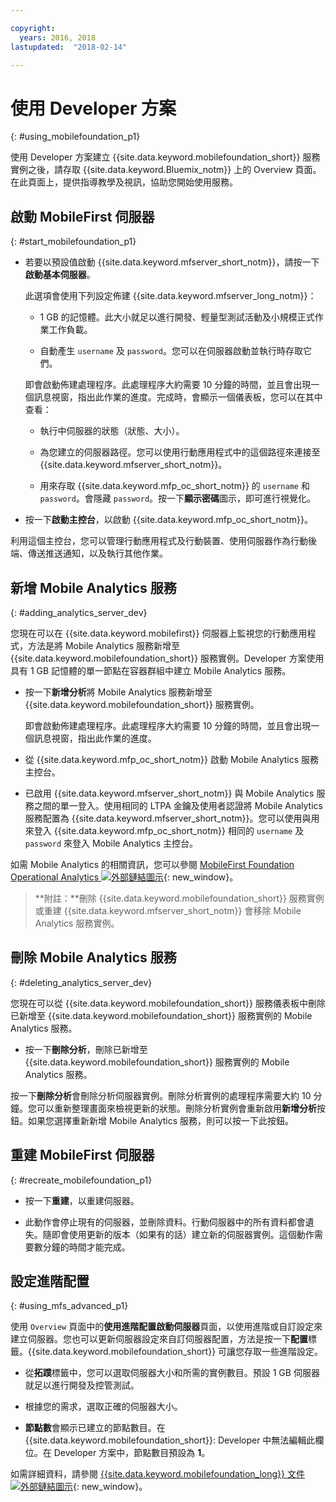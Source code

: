 ```yaml
---

copyright:
  years: 2016, 2018
lastupdated:  "2018-02-14"

---
```


#	使用 Developer 方案
{: #using_mobilefoundation_p1}

使用 Developer 方案建立 {{site.data.keyword.mobilefoundation_short}} 服務實例之後，請存取 {{site.data.keyword.Bluemix_notm}} 上的 Overview 頁面。在此頁面上，提供指導教學及視訊，協助您開始使用服務。

## 啟動 MobileFirst 伺服器
{: #start_mobilefoundation_p1}
* 若要以預設值啟動 {{site.data.keyword.mfserver_short_notm}}，請按一下**啟動基本伺服器**。

  此選項會使用下列設定佈建 {{site.data.keyword.mfserver_long_notm}}：
  *	1 GB 的記憶體。此大小就足以進行開發、輕量型測試活動及小規模正式作業工作負載。

  *	自動產生 `username` 及 `password`。您可以在伺服器啟動並執行時存取它們。

  即會啟動佈建處理程序。此處理程序大約需要 10 分鐘的時間，並且會出現一個訊息視窗，指出此作業的進度。完成時，會顯示一個儀表板，您可以在其中查看：
    *	執行中伺服器的狀態（狀態、大小）。

    *	為您建立的伺服器路徑。您可以使用行動應用程式中的這個路徑來連接至 {{site.data.keyword.mfserver_short_notm}}。

    *	用來存取 {{site.data.keyword.mfp_oc_short_notm}} 的 `username` 和 `password`。會隱藏 `password`。按一下**顯示密碼**圖示，即可進行視覺化。

*	按一下**啟動主控台**，以啟動 {{site.data.keyword.mfp_oc_short_notm}}。

利用這個主控台，您可以管理行動應用程式及行動裝置、使用伺服器作為行動後端、傳送推送通知，以及執行其他作業。

##  新增 Mobile Analytics 服務
{: #adding_analytics_server_dev}

 您現在可以在 {{site.data.keyword.mobilefirst}} 伺服器上監視您的行動應用程式，方法是將 Mobile Analytics 服務新增至 {{site.data.keyword.mobilefoundation_short}} 服務實例。Developer 方案使用具有 1 GB 記憶體的單一節點在容器群組中建立 Mobile Analytics 服務。

* 按一下**新增分析**將 Mobile Analytics 服務新增至 {{site.data.keyword.mobilefoundation_short}} 服務實例。

  即會啟動佈建處理程序。此處理程序大約需要 10 分鐘的時間，並且會出現一個訊息視窗，指出此作業的進度。  

* 從 {{site.data.keyword.mfp_oc_short_notm}} 啟動 Mobile Analytics 服務主控台。

* 已啟用 {{site.data.keyword.mfserver_short_notm}} 與 Mobile Analytics 服務之間的單一登入。使用相同的 LTPA 金鑰及使用者認證將 Mobile Analytics 服務配置為 {{site.data.keyword.mfserver_short_notm}}。您可以使用與用來登入
{{site.data.keyword.mfp_oc_short_notm}} 相同的
`username` 及 `password` 來登入 Mobile Analytics 主控台。

如需 Mobile Analytics 的相關資訊，您可以參閱 [MobileFirst Foundation Operational Analytics ![外部鏈結圖示](../../icons/launch-glyph.svg "外部鏈結圖示")](https://mobilefirstplatform.ibmcloud.com/tutorials/en/foundation/8.0/analytics/){: new_window}。

> **附註：**刪除 {{site.data.keyword.mobilefoundation_short}} 服務實例或重建 {{site.data.keyword.mfserver_short_notm}} 會移除 Mobile Analytics 服務實例。

##  刪除 Mobile Analytics 服務
{: #deleting_analytics_server_dev}

您現在可以從 {{site.data.keyword.mobilefoundation_short}} 服務儀表板中刪除已新增至 {{site.data.keyword.mobilefoundation_short}} 服務實例的 Mobile Analytics 服務。

* 按一下**刪除分析**，刪除已新增至 {{site.data.keyword.mobilefoundation_short}} 服務實例的 Mobile Analytics 服務。

 按一下**刪除分析**會刪除分析伺服器實例。刪除分析實例的處理程序需要大約 10 分鐘。您可以重新整理畫面來檢視更新的狀態。刪除分析實例會重新啟用**新增分析**按鈕。如果您選擇重新新增 Mobile Analytics 服務，則可以按一下此按鈕。


## 重建 MobileFirst 伺服器
{: #recreate_mobilefoundation_p1}

*	按一下**重建**，以重建伺服器。

* 此動作會停止現有的伺服器，並刪除資料。行動伺服器中的所有資料都會遺失。隨即會使用更新的版本（如果有的話）建立新的伺服器實例。這個動作需要數分鐘的時間才能完成。

##	設定進階配置
{: #using_mfs_advanced_p1}

使用 `Overview` 頁面中的**使用進階配置啟動伺服器**頁面，以使用進階或自訂設定來建立伺服器。您也可以更新伺服器設定來自訂伺服器配置，方法是按一下**配置**標籤。{{site.data.keyword.mobilefoundation_short}} 可讓您存取一些進階設定。

*	從**拓蹼**標籤中，您可以選取伺服器大小和所需的實例數目。預設 1 GB 伺服器就足以進行開發及控管測試。

  - 根據您的需求，選取正確的伺服器大小。

* **節點數**會顯示已建立的節點數目。在 {{site.data.keyword.mobilefoundation_short}}: Developer 中無法編輯此欄位。在 Developer 方案中，<!--in your {{site.data.keyword.IBM_notm}} container group-->節點數目預設為 **1**。

如需詳細資料，請參閱 [{{site.data.keyword.mobilefoundation_long}} 文件 ![外部鏈結圖示](../../icons/launch-glyph.svg "外部鏈結圖示")](https://www.ibm.com/support/knowledgecenter/SSHS8R_8.0.0/wl_welcome.html){: new_window}。
